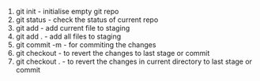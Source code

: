 1. git init - initialise empty git repo
2. git status - check the status of current repo
3. git add <filename> - add current file to staging
4. git add . - add all files to staging
5. git commit -m - for commiting the changes
5. git checkout <filename> - to revert the changes to last stage or commit
6. git checkout . -  to revert the changes in current directory to last stage or commit
